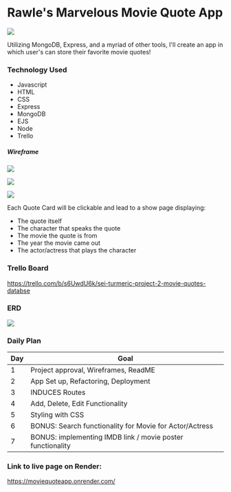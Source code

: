 # Rawle's Marvelous Movie Quote App

![](https://media.tenor.com/0o8TAJDGJcMAAAAC/midnight-cowboy-dustin-hoffman.gif)

Utilizing MongoDB, Express, and a myriad of other tools, I'll create an app in which user's can store their favorite movie quotes!

### Technology Used
- Javascript
- HTML
- CSS
- Express
- MongoDB
- EJS
- Node
- Trello

##### Wireframe
![](https://i.imgur.com/bicmWPZ.png)


![](https://i.imgur.com/5zQecsZ.png)

![](https://s3.amazonaws.com/assets.mockflow.com/app/wireframepro/company/C306cfd3655964b299ea33caa144215eb/projects/MftkpQMtEh/pages/e14c4abd54f242c69b7a16fa26b0a73f/image/e14c4abd54f242c69b7a16fa26b0a73f.png?1670371752164)

Each Quote Card will be clickable and lead to a show page displaying:
- The quote itself
- The character that speaks the quote
- The movie the quote is from
- The year the movie came out
- The actor/actress that plays the character


### Trello Board
https://trello.com/b/s6UwdU6k/sei-turmeric-project-2-movie-quotes-databse

### ERD
![](https://i.imgur.com/I6mdEiy.png)


### Daily Plan

| Day | Goal |
|-----|------|
| 1 | Project approval, Wireframes, ReadME|
|2  | App Set up, Refactoring, Deployment|
|3| INDUCES Routes|
|4|Add, Delete, Edit Functionality|
|5| Styling with CSS
|6|BONUS: Search functionality for Movie for Actor/Actress
|7|BONUS: implementing IMDB link / movie poster functionality


### Link to live page on Render:
https://moviequoteapp.onrender.com/